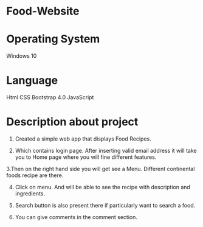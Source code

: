 # Food-Website

# Operating System
Windows 10

# Language
Html
CSS
Bootstrap 4.0
JavaScript

# Description about project
1. Created a simple web app that displays Food Recipes.

2. Which contains login page. After inserting valid email address it will take you to Home page where you will fine different features. 

3.Then on the right hand side you will get see a Menu. Different continental foods recipe are there. 

4. Click on menu. And will be able to see the recipe with description and ingredients. 

5. Search button is also present there if particularly want to search a food.

6. You can give comments in the comment section.
